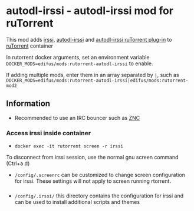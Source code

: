 # autodl-irssi - autodl-irssi mod for ruTorrent

This mod adds [irssi](https://irssi.org/), [autodl-irssi](https://github.com/autodl-community/autodl-irssi) and [autodl-irssi ruTorrent plug-in](https://github.com/autodl-community/autodl-rutorrent) to [ruTorrent](https://github.com/linuxserver/docker-rutorrent) container

In rutorrent docker arguments, set an environment variable `DOCKER_MODS=edifus/mods:rutorrent-autodl-irssi` to enable.

If adding multiple mods, enter them in an array separated by `|`, such as `DOCKER_MODS=edifus/mods:rutorrent-autodl-irssi|edifus/mods:rutorrent-mod2`


## Information
* Recommended to use an IRC bouncer such as [ZNC](https://github.com/linuxserver/docker-znc)

### Access irssi inside container
* `docker exec -it rutorrent screen -r irssi`

To disconnect from irssi session, use the normal gnu screen command (Ctrl+a d)
* `/config/.screenrc` can be customized to change screen configuration for irssi. These settings will not apply to screen running rtorrent.

###
* `/config/.irssi/` this directory contains the configuration for irssi and can be used to install additional scripts and themes
